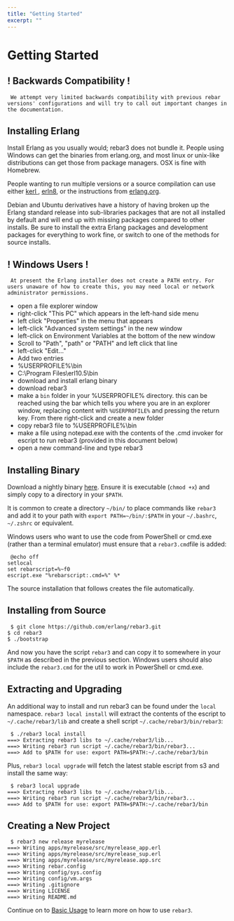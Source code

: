 ```yaml
---
title: "Getting Started"
excerpt: ""
---
```

#  Getting Started


## ! Backwards Compatibility !

	 We attempt very limited backwards compatibility with previous rebar versions' configurations and will try to call out important changes in the documentation. 



## Installing Erlang

Install Erlang as you usually would; rebar3 does not bundle it. People using Windows can get the binaries from erlang.org, and most linux or unix-like distributions can get those from package managers. OSX is fine with Homebrew.



People wanting to run multiple versions or a source compilation can use either [kerl ](https://github.com/kerl/kerl), [erln8](https://github.com/kerl/kerl), or the instructions from [erlang.org](http://erlang.org/doc/installation_guide/INSTALL.html).



Debian and Ubuntu derivatives have a history of having broken up the Erlang standard release into sub-libraries packages that are not all installed by default and will end up with missing packages compared to other installs. Be sure to install the extra Erlang packages and development packages for everything to work fine, or switch to one of the methods for source installs.

## ! Windows Users !

	 At present the Erlang installer does not create a PATH entry. For users unaware of how to create this, you may need local or network administrator permissions.

* open a file explorer window
* right-click "This PC" which appears in the left-hand side menu
* left click "Properties" in the menu that appears
* left-click "Advanced system settings" in the new window
* left-click on Environment Variables at the bottom of the new window
* Scroll to "Path", "path" or "PATH" and left click that line
* left-click "Edit..."
* Add two entries
 * %USERPROFILE%\bin
 * C:\Program Files\erl10.5\bin
* download and install erlang binary
* download rebar3
* make a `bin` folder in your %USERPROFILE% directory.
  this can be reached using the bar which tells you where you are in an explorer window, replacing content with `%USERPROFILE%` and pressing the return key. From there right-click and create a new folder
* copy rebar3 file to %USERPROFILE%\bin
* make a file using notepad.exe with the contents of the .cmd invoker for escript to run rebar3 (provided in this document below)
* open a new command-line and type rebar3 



## Installing Binary

Download a nightly binary [here](https://s3.amazonaws.com/rebar3/rebar3). Ensure it is executable (`chmod +x`) and simply copy to a directory in your `$PATH`. 



It is common to create a directory `~/bin/` to place commands like `rebar3` and add it to your path with `export PATH=~/bin/:$PATH` in your `~/.bashrc`, `~/.zshrc` or equivalent.



Windows users who want to use the code from PowerShell or cmd.exe (rather than a terminal emulator) must ensure that a `rebar3.cmd`file is added:

	 @echo off
	setlocal
	set rebarscript=%~f0
	escript.exe "%rebarscript:.cmd=%" %* 
The source installation that follows creates the file automatically.

## Installing from Source



	 $ git clone https://github.com/erlang/rebar3.git
	$ cd rebar3
	$ ./bootstrap 
And now you have the script `rebar3` and can copy it to somewhere in your `$PATH` as described in the previous section. Windows users should also include the `rebar3.cmd` for the util to work in PowerShell or cmd.exe.

## Extracting and Upgrading

An additional way to install and run rebar3 can be found under the `local` namespace. `rebar3 local install` will extract the contents of the escript to `~/.cache/rebar3/lib` and create a shell script `~/.cache/rebar3/bin/rebar3`:

	 $ ./rebar3 local install
	===> Extracting rebar3 libs to ~/.cache/rebar3/lib...
	===> Writing rebar3 run script ~/.cache/rebar3/bin/rebar3...
	===> Add to $PATH for use: export PATH=$PATH:~/.cache/rebar3/bin 
Plus, `rebar3 local upgrade` will fetch the latest stable escript from s3 and install the same way: 

	 $ rebar3 local upgrade
	===> Extracting rebar3 libs to ~/.cache/rebar3/lib...
	===> Writing rebar3 run script ~/.cache/rebar3/bin/rebar3...
	===> Add to $PATH for use: export PATH=$PATH:~/.cache/rebar3/bin 


## Creating a New Project



	 $ rebar3 new release myrelease
	===> Writing apps/myrelease/src/myrelease_app.erl
	===> Writing apps/myrelease/src/myrelease_sup.erl
	===> Writing apps/myrelease/src/myrelease.app.src
	===> Writing rebar.config
	===> Writing config/sys.config
	===> Writing config/vm.args
	===> Writing .gitignore
	===> Writing LICENSE
	===> Writing README.md 
Continue on to [Basic Usage](/docs/basic-usage) to learn more on how to use `rebar3`.
